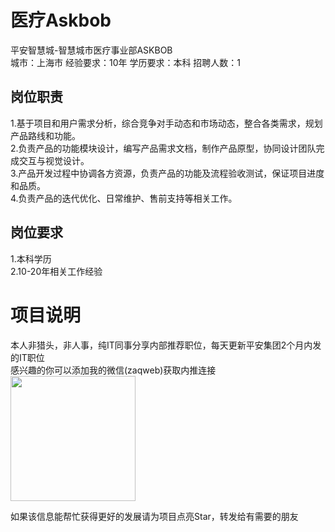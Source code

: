 # 医疗Askbob
平安智慧城-智慧城市医疗事业部ASKBOB  
城市：上海市 经验要求：10年 学历要求：本科  招聘人数：1

## 岗位职责
1.基于项目和用户需求分析，综合竞争对手动态和市场动态，整合各类需求，规划产品路线和功能。   
2.负责产品的功能模块设计，编写产品需求文档，制作产品原型，协同设计团队完成交互与视觉设计。   
3.产品开发过程中协调各方资源，负责产品的功能及流程验收测试，保证项目进度和品质。   
4.负责产品的迭代优化、日常维护、售前支持等相关工作。

## 岗位要求
1.本科学历   
2.10-20年相关工作经验

# 项目说明

本人非猎头，非人事，纯IT同事分享内部推荐职位，每天更新平安集团2个月内发的IT职位  
感兴趣的你可以添加我的微信(zaqweb)获取内推连接  
<img src="https://github.com/zaqweb/PA-IT-JOBS/blob/master/WechatICode.jpeg"  height="200" width="200">

如果该信息能帮忙获得更好的发展请为项目点亮Star，转发给有需要的朋友




